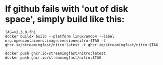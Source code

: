 # If github fails with 'out of disk space', simply build like this:

```
TAG=v2.3.0-fh1
docker buildx build --platform linux/amd64 --label org.opencontainers.image.version=nitro-$TAG -t ghcr.io/streamingfast/nitro:latest -t ghcr.io/streamingfast/nitro:$TAG .
docker push ghcr.io/streamingfast/nitro:latest
docker push ghcr.io/streamingfast/nitro:$TAG
```

